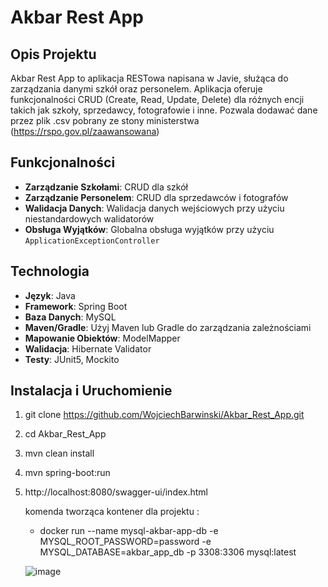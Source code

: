 # Akbar Rest App

## Opis Projektu

Akbar Rest App to aplikacja RESTowa napisana w Javie, służąca do zarządzania danymi szkół oraz personelem. Aplikacja oferuje funkcjonalności CRUD (Create, Read, Update, Delete) dla różnych encji takich jak szkoły, sprzedawcy, fotografowie i inne. Pozwala dodawać dane przez plik .csv pobrany ze stony ministerstwa (https://rspo.gov.pl/zaawansowana)

## Funkcjonalności

- **Zarządzanie Szkołami**: CRUD dla szkół
- **Zarządzanie Personelem**: CRUD dla sprzedawców i fotografów
- **Walidacja Danych**: Walidacja danych wejściowych przy użyciu niestandardowych walidatorów
- **Obsługa Wyjątków**: Globalna obsługa wyjątków przy użyciu `ApplicationExceptionController`

## Technologia

- **Język**: Java
- **Framework**: Spring Boot
- **Baza Danych**:  MySQL
- **Maven/Gradle**: Użyj Maven lub Gradle do zarządzania zależnościami
- **Mapowanie Obiektów**: ModelMapper
- **Walidacja**: Hibernate Validator
- **Testy**: JUnit5, Mockito

## Instalacja i Uruchomienie
   1. git clone https://github.com/WojciechBarwinski/Akbar_Rest_App.git
   2. cd Akbar_Rest_App
   3. mvn clean install
   4. mvn spring-boot:run
   5. http://localhost:8080/swagger-ui/index.html

      komenda tworząca kontener dla projektu :
      - docker run --name mysql-akbar-app-db -e MYSQL_ROOT_PASSWORD=password -e MYSQL_DATABASE=akbar_app_db -p 3308:3306 mysql:latest
     
      ![image](https://github.com/user-attachments/assets/b2f515ae-543e-4f35-a188-a0ab3f40df9e)
